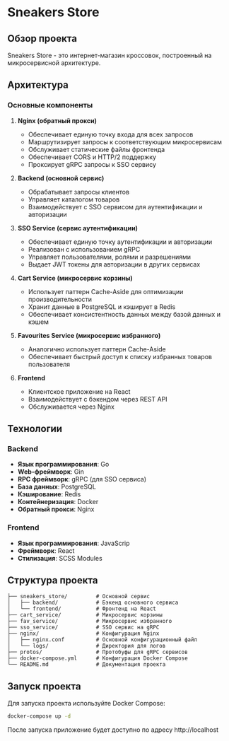 # Sneakers Store

## Обзор проекта

Sneakers Store - это интернет-магазин кроссовок, построенный на микросервисной архитектуре.

## Архитектура

### Основные компоненты

1. **Nginx (обратный прокси)**
   - Обеспечивает единую точку входа для всех запросов
   - Маршрутизирует запросы к соответствующим микросервисам
   - Обслуживает статические файлы фронтенда
   - Обеспечивает CORS и HTTP/2 поддержку
   - Проксирует gRPC запросы к SSO сервису

2. **Backend (основной сервис)**
   - Обрабатывает запросы клиентов
   - Управляет каталогом товаров
   - Взаимодействует с SSO сервисом для аутентификации и авторизации

3. **SSO Service (сервис аутентификации)**
   - Обеспечивает единую точку аутентификации и авторизации
   - Реализован с использованием gRPC 
   - Управляет пользователями, ролями и разрешениями
   - Выдает JWT токены для авторизации в других сервисах

4. **Cart Service (микросервис корзины)**
   - Использует паттерн Cache-Aside для оптимизации производительности
   - Хранит данные в PostgreSQL и кэширует в Redis
   - Обеспечивает консистентность данных между базой данных и кэшем

5. **Favourites Service (микросервис избранного)**
   - Аналогично использует паттерн Cache-Aside
   - Обеспечивает быстрый доступ к списку избранных товаров пользователя

6. **Frontend**
   - Клиентское приложение на React
   - Взаимодействует с бэкендом через REST API
   - Обслуживается через Nginx

## Технологии

### Backend
- **Язык программирования**: Go
- **Web-фреймворк**: Gin
- **RPC фреймворк**: gRPC (для SSO сервиса)
- **База данных**: PostgreSQL
- **Кэширование**: Redis
- **Контейнеризация**: Docker
- **Обратный прокси**: Nginx

### Frontend
- **Язык программирования**: JavaScrip
- **Фреймворк**: React
- **Стилизация**: SCSS Modules

## Структура проекта

```
├── sneakers_store/         # Основной сервис
│   ├── backend/            # Бэкенд основного сервиса
│   └── frontend/           # Фронтенд на React
├── cart_service/           # Микросервис корзины
├── fav_service/            # Микросервис избранного
├── sso_service/            # SSO сервис на gRPC
├── nginx/                  # Конфигурация Nginx
│   ├── nginx.conf          # Основной конфигурационный файл
│   └── logs/               # Директория для логов
├── protos/                 # Протобуфы для gRPC сервисов
├── docker-compose.yml      # Конфигурация Docker Compose
└── README.md               # Документация проекта
```

## Запуск проекта

Для запуска проекта используйте Docker Compose:

```bash
docker-compose up -d
```

После запуска приложение будет доступно по адресу http://localhost
